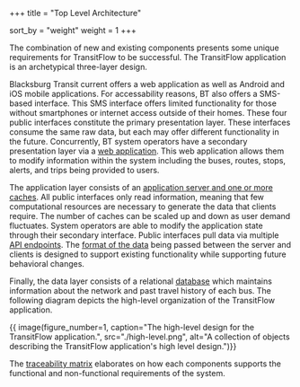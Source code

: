 +++
title = "Top Level Architecture"

sort_by = "weight"
weight = 1
+++

The combination of new and existing components presents some unique requirements for TransitFlow to be successful. The TransitFlow application is an archetypical three-layer design.

Blacksburg Transit current offers a web application as well as Android and iOS mobile applications. For accessability reasons, BT also offers a SMS-based interface. This SMS interface offers limited functionality for those without smartphones or internet access outside of their homes. These four public interfaces constitute the primary presentation layer. These interfaces consume the same raw data, but each may offer different functionality in the future. Concurrently, BT system operators have a secondary presentation layer via a [web application](@/detailed-design/web-application-design.md). This web application allows them to modify information within the system including the buses, routes, stops, alerts, and trips being provided to users.

The application layer consists of an [application server and one or more caches](@/detailed-design/back-end-design.md). All public interfaces only read information, meaning that few computational resources are necessary to generate the data that clients require. The number of caches can be scaled up and down as user demand fluctuates. System operators are able to modify the application state through their secondary interface. Public interfaces pull data via multiple [API endpoints](@/detailed-design/API-design.md). The [format of the data](@/detailed-design/data-interchange-design.md) being passed between the server and clients is designed to support existing functionality while supporting future behavioral changes.

Finally, the data layer consists of a relational [database](@/detailed-design/database-design.md) which maintains information about the network and past travel history of each bus. The following diagram depicts the high-level organization of the TransitFlow application.

{{ image(figure_number=1,
caption="The high-level design for the TransitFlow application.", 
src="./high-level.png", 
alt="A collection of objects describing the TransitFlow application's high level design.")}}

The [traceability matrix](@/high-level-design/traceability-matrix.md) elaborates on how each components supports the functional and non-functional requirements of the system.